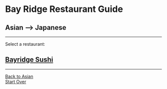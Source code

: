 # Bay Ridge Restaurant Guide
## Asian --> Japanese
---
Select a restaurant:
## [Bayridge Sushi](http://www.brsushi.com/)
---
[Back to Asian](../asian.md)  
[Start Over](../home.md)